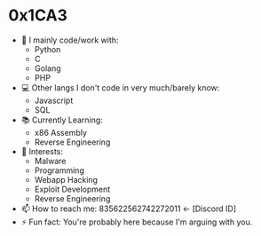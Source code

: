 # 0x1CA3

- 🔭 I mainly code/work with: 
  *   Python
  *   C 
  *   Golang
  *   PHP
- 💻 Other langs I don't code in very much/barely know:
  *   Javascript
  *   SQL
- 📚 Currently Learning:
  *   x86 Assembly
  *   Reverse Engineering
- 📱 Interests:
  *   Malware
  *   Programming
  *   Webapp Hacking
  *   Exploit Development
  *   Reverse Engineering
- 📫 How to reach me: 835622562742272011 <- [Discord ID]
- ⚡ Fun fact: You're probably here because I'm arguing with you.
